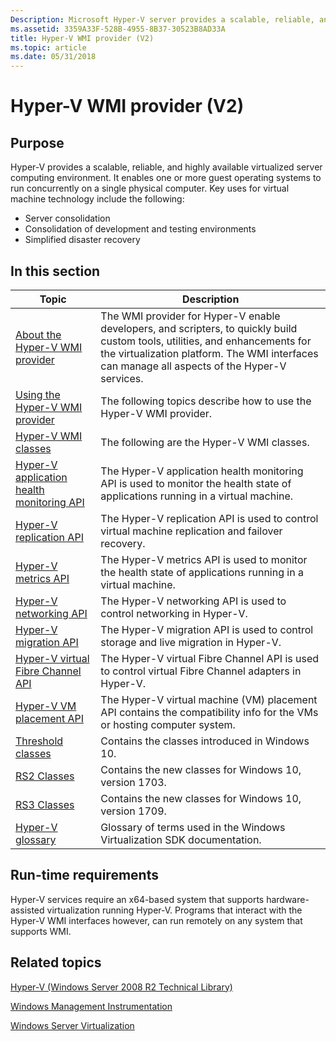 ```yaml
---
Description: Microsoft Hyper-V server provides a scalable, reliable, and highly available virtual machine management environment. Hyper-V virtual machine software consolidates servers and development and testing environments.
ms.assetid: 3359A33F-528B-4955-8B37-30523B8AD33A
title: Hyper-V WMI provider (V2)
ms.topic: article
ms.date: 05/31/2018
---
```


# Hyper-V WMI provider (V2)

## Purpose

Hyper-V provides a scalable, reliable, and highly available virtualized server computing environment. It enables one or more guest operating systems to run concurrently on a single physical computer. Key uses for virtual machine technology include the following:

-   Server consolidation
-   Consolidation of development and testing environments
-   Simplified disaster recovery

## In this section



| Topic                                                                                                 | Description                                                                                                                                                                                                                              |
|-------------------------------------------------------------------------------------------------------|------------------------------------------------------------------------------------------------------------------------------------------------------------------------------------------------------------------------------------------|
| [About the Hyper-V WMI provider](about-the-virtualization-wmi-provider.md)<br/>                | The WMI provider for Hyper-V enable developers, and scripters, to quickly build custom tools, utilities, and enhancements for the virtualization platform. The WMI interfaces can manage all aspects of the Hyper-V services.<br/> |
| [Using the Hyper-V WMI provider](using-the-virtualization-wmi-provider.md)<br/>                | The following topics describe how to use the Hyper-V WMI provider.<br/>                                                                                                                                                            |
| [Hyper-V WMI classes](hyper-v-wmi-classes.md)<br/>                                             | The following are the Hyper-V WMI classes.<br/>                                                                                                                                                                                    |
| [Hyper-V application health monitoring API](hyper-v-application-health-monitoring-api.md)<br/> | The Hyper-V application health monitoring API is used to monitor the health state of applications running in a virtual machine.<br/>                                                                                               |
| [Hyper-V replication API](hyper-v-replication-api.md)<br/>                                     | The Hyper-V replication API is used to control virtual machine replication and failover recovery.<br/>                                                                                                                             |
| [Hyper-V metrics API](hyper-v-metrics-api.md)<br/>                                             | The Hyper-V metrics API is used to monitor the health state of applications running in a virtual machine.<br/>                                                                                                                     |
| [Hyper-V networking API](hyper-v-networking-api.md)<br/>                                       | The Hyper-V networking API is used to control networking in Hyper-V.<br/>                                                                                                                                                          |
| [Hyper-V migration API](hyper-v-storage-migration-api.md)<br/>                                 | The Hyper-V migration API is used to control storage and live migration in Hyper-V.<br/>                                                                                                                                           |
| [Hyper-V virtual Fibre Channel API](hyper-v-virtual-fiber-channels-api.md)<br/>                | The Hyper-V virtual Fibre Channel API is used to control virtual Fibre Channel adapters in Hyper-V.<br/>                                                                                                                           |
| [Hyper-V VM placement API](hyper-v-vm-placement-api.md)<br/>                                   | The Hyper-V virtual machine (VM) placement API contains the compatibility info for the VMs or hosting computer system.<br/>                                                                                                        |
| [Threshold classes](threshold-classes.md)<br/>                                                 | Contains the classes introduced in Windows 10.<br/>                                                                                                                                                                                |
| [RS2 Classes](redstone-classes.md)<br/>                                                        | Contains the new classes for Windows 10, version 1703.<br/>                                                                                                                                                                        |
| [RS3 Classes](rs3-classes.md)<br/>                                                             | Contains the new classes for Windows 10, version 1709.<br/>                                                                                                                                                                        |
| [Hyper-V glossary](virtualization-glossary.md)<br/>                                            | Glossary of terms used in the Windows Virtualization SDK documentation.<br/>                                                                                                                                                       |



 

## Run-time requirements

Hyper-V services require an x64-based system that supports hardware-assisted virtualization running Hyper-V. Programs that interact with the Hyper-V WMI interfaces however, can run remotely on any system that supports WMI.

## Related topics

<dl> <dt>

[Hyper-V (Windows Server 2008 R2 Technical Library)](https://technet.microsoft.com/library/5341cb70-0508-4201-a6da-dcac1a65fd35)
</dt> <dt>

[Windows Management Instrumentation](https://docs.microsoft.com/windows/desktop/WmiSdk/wmi-start-page)
</dt> <dt>

[Windows Server Virtualization](https://www.microsoft.com/windowsserver2008/virtualization/default.mspx)
</dt> </dl>

 

 




